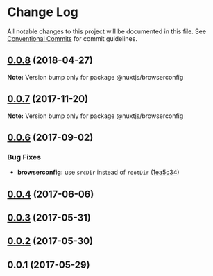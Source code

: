 # Change Log

All notable changes to this project will be documented in this file.
See [Conventional Commits](https://conventionalcommits.org) for commit guidelines.

<a name="0.0.8"></a>
## [0.0.8](https://github.com/nuxt/modules/compare/@nuxtjs/browserconfig@0.0.7...@nuxtjs/browserconfig@0.0.8) (2018-04-27)




**Note:** Version bump only for package @nuxtjs/browserconfig

<a name="0.0.7"></a>
## [0.0.7](https://github.com/nuxt/modules/compare/@nuxtjs/browserconfig@0.0.6...@nuxtjs/browserconfig@0.0.7) (2017-11-20)




**Note:** Version bump only for package @nuxtjs/browserconfig

<a name="0.0.6"></a>
## [0.0.6](https://github.com/nuxt/modules/compare/@nuxtjs/browserconfig@0.0.5...@nuxtjs/browserconfig@0.0.6) (2017-09-02)


### Bug Fixes

* **browserconfig:** use `srcDir` instead of `rootDir` ([1ea5c34](https://github.com/nuxt/modules/commit/1ea5c34))




<a name="0.0.4"></a>
## [0.0.4](https://github.com/nuxt/modules/compare/@nuxtjs/browserconfig@0.0.3...@nuxtjs/browserconfig@0.0.4) (2017-06-06)




<a name="0.0.3"></a>
## [0.0.3](https://github.com/nuxt/modules/compare/@nuxtjs/browserconfig@0.0.2...@nuxtjs/browserconfig@0.0.3) (2017-05-31)




<a name="0.0.2"></a>
## [0.0.2](https://github.com/nuxt/modules/compare/@nuxtjs/browserconfig@0.0.1...@nuxtjs/browserconfig@0.0.2) (2017-05-30)




<a name="0.0.1"></a>
## 0.0.1 (2017-05-29)
